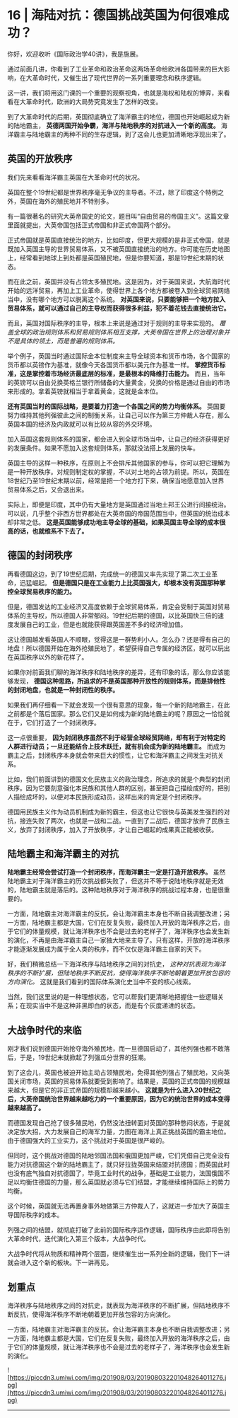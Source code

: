 # 16 | 海陆对抗：德国挑战英国为何很难成功？

你好，欢迎收听《国际政治学40讲》，我是施展。

通过前面几讲，你看到了工业革命和政治革命这两场革命给欧洲各国带来的巨大影响，在大革命时代，又催生出了现代世界的一系列重要理念和秩序逻辑。

这一讲，我们将用这门课的一个重要的观察视角，也就是海权和陆权的博弈，来看看在大革命时代，欧洲的大局势究竟发生了怎样的改变。

到了大革命时代的后期，英国彻底确立了海洋霸主的地位，德国也开始崛起成为新的陆地霸主， **英德两国开始争霸，海洋与陆地秩序的对抗进入一个新的高度。** 海洋霸主与陆地霸主的两种不同的生存逻辑，到了这会儿也更加清晰地浮现出来了。

## 英国的开放秩序

我们先来看看海洋霸主英国在大革命时代的状况。

英国在整个19世纪都是世界秩序毫无争议的主导者。不过，除了印度这个特例之外，英国在海外的殖民地并不特别多。

有一篇很著名的研究大英帝国史的论文，题目叫“自由贸易的帝国主义”。这篇文章里面就提出，大英帝国包括正式帝国和非正式帝国两个部分。

正式帝国就是英国直接统治的地方，比如印度，但更大规模的是非正式帝国，就是既加入英国主导的世界贸易体系，又不被英国直接统治的地方。你可能在历史地图上，经常看到地球上到处都是英国殖民地，但是你要知道，那是19世纪末期的状态。

而在此之前，英国并没有占领太多殖民地。这是因为，对于英国来说，大航海时代开始的远洋贸易，再加上工业革命，使得世界上各个地方都被卷入到全球贸易网络当中，没有哪个地方可以脱离这个系统。 **对英国来说，只要能够把一个地方拉入贸易体系，就可以通过自己的主导权而获得很多利益，犯不着花钱去直接统治它。**

而且，英国对国际秩序的主导，根本上来说是通过对于规则的主导来实现的。 *覆盖全球的政治规则体系和贸易规则体系相互支撑，大英帝国在世界上的治理对象并不是具体的领土，而是普遍的规则体系。*

举个例子，英国当时通过国际金本位制度来主导全球资本和货币市场，各个国家的货币都以英镑作为基准，就像今天各国货币都以美元作为基准一样。 **掌控货币标准，这是掌控着市场经济最底层的标准，是最根本的降维打击能力。** 而且，当年的英镑可以自由兑换英格兰银行所储备的大量黄金，兑换的价格是通过自由的市场来形成的。拿着英镑就相当于拿着黄金，这就是金本位。

 **还有英国当时的国际战略，是要着力打造一个各国之间的势力均衡体系。** 英国要努力维持其他列强彼此之间的制衡关系，让自己可以作为第三方仲裁人存在，那么英国本国的经济及内政就可以有比较从容的外交环境。

加入英国这套规则体系的国家，都会进入到全球市场当中，让自己的经济获得更好的发展条件。如果不愿加入这套规则体系，那就没法搭上发展的快车。

英国主导的这样一种秩序，在原则上不会排斥其他国家的参与，你可以把它理解为是一种开放秩序。对规则制定权的掌握，不以对土地的占领为前提。所以，英国在18世纪乃至19世纪末期以前，经常是把一个地方打下来，确保当地愿意加入世界贸易体系之后，又会退出来。

实际上，即便是印度，其中仍有大量地方是英国通过当地土邦王公进行间接统治。可以说，几乎整个非西方世界都处在大英帝国的帝国范围当中，但英国的统治成本却非常之低。 **这是英国能够成功地主导全球的基础，如果英国主导全球的成本很高的话，也就维系不下去了。**

## 德国的封闭秩序

再看德国这边，到了19世纪后期，完成统一的德国又率先实现了第二次工业革命，迅猛崛起。 **但是德国只是在工业能力上比英国强大，却根本没有英国那种掌控全球贸易秩序的能力。**

但是，德国发达的工业经济又高度依赖于全球贸易体系，肯定会受制于英国对贸易体系的主导权，所以德国人非常郁闷。19世纪后期的德国，以比英国快三倍的速度发展自己的工业，但是也就能获得跟英国差不多的经济增加值。

这让德国越发看英国人不顺眼，觉得这是一群势利小人。怎么办？还是得有自己的地盘！所以德国开始在海外抢殖民地了，希望获得自己专属的经济区，就可以玩出在英国秩序以外的新花样了。

如果你对前面我们聊的海洋秩序和陆地秩序的差异，还有印象的话，那么你应该能够发现， **德国这种思路，所追求的不是英国那种开放性的规则体系，而是排他性的封闭地盘，也就是一种封闭性的秩序。**

如果我们再仔细看一下就会发现一个很有意思的现象，每一个新的陆地霸主，在此之前都是个落后国家。那么它们又是如何成为新的陆地霸主的呢？原因之一恰恰就在于，它们打造了一个封闭秩序。

这一点很重要， **因为封闭秩序虽然不利于经营全球经贸网络，却有利于对特定的人群进行动员；一旦还能结合上技术跃迁，就有机会成为新的陆地霸主。** 而成为霸主之后，封闭秩序本身就会带来巨大的惯性，让它和海洋霸主之间发生对抗关系。

比如，我们前面讲到的德国文化民族主义的政治理念，所追求的就是个典型的封闭秩序。因为它要刻意强化本民族和其他人群的区别，甚至把自己描绘成好的，把别人描绘成坏的，以便对本民族形成动员，这样出来的肯定是个封闭秩序。

德国用民族主义作为动员机制成为新的霸主，但这也让它很快与英美发生强烈的对抗，接连失败了两次，也就是一战和二战。一直到了二战后，德国才放弃了民族主义，放弃了封闭秩序，加入了开放秩序，才让自己崛起的成果真正能被收获。

## 陆地霸主和海洋霸主的对抗

 **陆地霸主经常会尝试打造一个封闭秩序，而海洋霸主一定是打造开放秩序。** 虽然陆地霸主对于海洋霸主的历次挑战都失败了，但这并不等于说陆地秩序就是无效的，陆地霸主就是落后的。这种陆地秩序对于海洋秩序的挑战过程本身，也是很重要的。

一方面，陆地霸主对海洋霸主的反抗，会让海洋霸主本身也不断自我调整改进；另一方面，陆地霸主都是大国，它们在反复失败，最终加入开放的海洋秩序之后，由于它们的体量规模，就让海洋秩序也不会是过去的老样子了，海洋秩序也会发生新的演化，不再是由海洋霸主自己一家独大地来主导了。只有这样，开放的海洋秩序才能逐渐发展成为属于全人类的秩序，而不仅仅是海洋霸主自家的天下。

好，我们稍微总结一下海洋秩序与陆地秩序之间的对抗史， *这种对抗表现为海洋秩序的不断扩展，但陆地秩序不断反抗，使得海洋秩序不断地朝着更加开放包容的方向演化。* 这就是我们看到的国际体系演化史当中不变的核心线索。

当然，我们这里说的是一种理想状态，它可以帮我们更清晰地把握住一些逻辑关系；在现实当中不是这种非黑即白的状态，而是有个灰度递进的状态。

## 大战争时代的来临

刚才我们说到德国开始抢夺海外殖民地，而一旦德国启动了，其他列强也都不敢落后，于是，19世纪末就掀起了列强瓜分世界的狂潮。

到了这会儿，英国也被迫开始主动占领殖民地，免得其他列强占了殖民地，又向英国关闭市场，英国的贸易体系就要受到影响了。结果是，英国的正式帝国的规模越来越大，但是它的非正式帝国的规模却越来越小。 **这就是为什么进入20世纪之后，大英帝国统治世界越来越吃力的一个重要原因，因为它的统治世界的成本变得越来越高了。**

而德国发现自己抢了很多殖民地，仍然没法扭转面对英国的那种憋闷状态，于是就决定放大招，大力发展自己的海军力量，力图在海洋上真正挑战英国的霸主地位。由于德国强大的工业实力，这个挑战对于英国是很严峻的。

但同时，这个挑战对德国的陆地邻国法国和俄国更加严峻，它们凭借自己完全没有能力对抗德国这个新的陆地霸主了，就只好拉拢英国来结盟对抗德国；而英国此时也没有底气独自对抗德国了，毕竟工业时代的战争，基础是工业能力，法国俄国不足以均衡住德国的力量，那么英国就必须与它们结盟，才能继续维持国际上的势力均衡。

这个时候，英国就无法再置身事外地做第三方仲裁人了，这就进一步加大了英国主导国际秩序的成本。

列强之间的结盟，就彻底打破了此前的国际秩序运作逻辑，国际秩序由此即将告别大革命时代，迭代演化入第三个版本，大战争时代。

大战争时代将从物质和精神两个层面，继续催生出一系列全新的逻辑，我们下一讲就会进入这个新的板块。下一讲再见。

## 划重点

海洋秩序与陆地秩序之间的对抗史，就表现为海洋秩序的不断扩展，但陆地秩序不断反抗，使得海洋秩序不断地朝着更加开放包容的方向演化。

一方面，陆地霸主对海洋霸主的反抗，会让海洋霸主本身也不断自我调整改进；另一方面，陆地霸主都是大国，它们在反复失败，最终加入开放的海洋秩序之后，由于它们的体量规模，就让海洋秩序也不会是过去的老样子了，海洋秩序也会发生新的演化。

![https://piccdn3.umiwi.com/img/201908/03/201908032201048264011276.jpg](https://piccdn3.umiwi.com/img/201908/03/201908032201048264011276.jpg)

---
